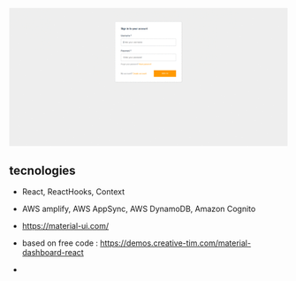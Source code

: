 
![Product Gif](src/assets/github/project.gif)

## tecnologies
- React, ReactHooks, Context
- AWS amplify, AWS AppSync, AWS DynamoDB, Amazon Cognito
- https://material-ui.com/
- based on free code : https://demos.creative-tim.com/material-dashboard-react

-
